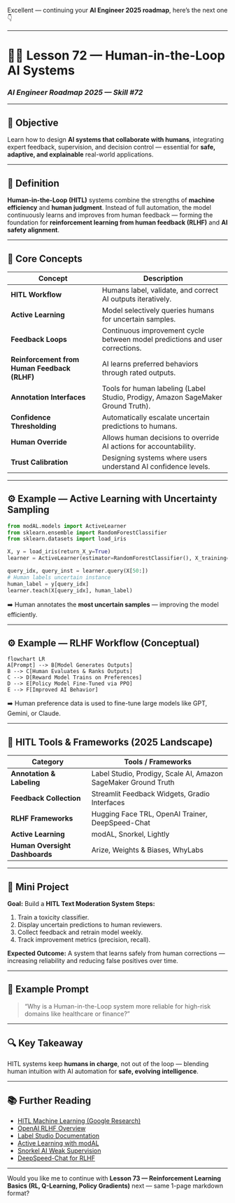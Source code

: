 Excellent — continuing your **AI Engineer 2025 roadmap**, here’s the next one 👇

---

# 🧍‍♂️ Lesson 72 — Human-in-the-Loop AI Systems

### *AI Engineer Roadmap 2025 — Skill #72*

---

## 🎯 Objective

Learn how to design **AI systems that collaborate with humans**, integrating expert feedback, supervision, and decision control — essential for **safe, adaptive, and explainable** real-world applications.

---

## 🧩 Definition

**Human-in-the-Loop (HITL)** systems combine the strengths of **machine efficiency** and **human judgment**.
Instead of full automation, the model continuously learns and improves from human feedback — forming the foundation for **reinforcement learning from human feedback (RLHF)** and **AI safety alignment**.

---

## 🧠 Core Concepts

| Concept                                      | Description                                                                      |
| -------------------------------------------- | -------------------------------------------------------------------------------- |
| **HITL Workflow**                            | Humans label, validate, and correct AI outputs iteratively.                      |
| **Active Learning**                          | Model selectively queries humans for uncertain samples.                          |
| **Feedback Loops**                           | Continuous improvement cycle between model predictions and user corrections.     |
| **Reinforcement from Human Feedback (RLHF)** | AI learns preferred behaviors through rated outputs.                             |
| **Annotation Interfaces**                    | Tools for human labeling (Label Studio, Prodigy, Amazon SageMaker Ground Truth). |
| **Confidence Thresholding**                  | Automatically escalate uncertain predictions to humans.                          |
| **Human Override**                           | Allows human decisions to override AI actions for accountability.                |
| **Trust Calibration**                        | Designing systems where users understand AI confidence levels.                   |

---

## ⚙️ Example — Active Learning with Uncertainty Sampling

```python
from modAL.models import ActiveLearner
from sklearn.ensemble import RandomForestClassifier
from sklearn.datasets import load_iris

X, y = load_iris(return_X_y=True)
learner = ActiveLearner(estimator=RandomForestClassifier(), X_training=X[:50], y_training=y[:50])

query_idx, query_inst = learner.query(X[50:])
# Human labels uncertain instance
human_label = y[query_idx]
learner.teach(X[query_idx], human_label)
```

➡️ Human annotates the **most uncertain samples** — improving the model efficiently.

---

## ⚙️ Example — RLHF Workflow (Conceptual)

```mermaid
flowchart LR
A[Prompt] --> B[Model Generates Outputs]
B --> C[Human Evaluates & Ranks Outputs]
C --> D[Reward Model Trains on Preferences]
D --> E[Policy Model Fine-Tuned via PPO]
E --> F[Improved AI Behavior]
```

➡️ Human preference data is used to fine-tune large models like GPT, Gemini, or Claude.

---

## 🧱 HITL Tools & Frameworks (2025 Landscape)

| Category                       | Tools / Frameworks                                             |
| ------------------------------ | -------------------------------------------------------------- |
| **Annotation & Labeling**      | Label Studio, Prodigy, Scale AI, Amazon SageMaker Ground Truth |
| **Feedback Collection**        | Streamlit Feedback Widgets, Gradio Interfaces                  |
| **RLHF Frameworks**            | Hugging Face TRL, OpenAI Trainer, DeepSpeed-Chat               |
| **Active Learning**            | modAL, Snorkel, Lightly                                        |
| **Human Oversight Dashboards** | Arize, Weights & Biases, WhyLabs                               |

---

## 📘 Mini Project

**Goal:** Build a **HITL Text Moderation System**
**Steps:**

1. Train a toxicity classifier.
2. Display uncertain predictions to human reviewers.
3. Collect feedback and retrain model weekly.
4. Track improvement metrics (precision, recall).

**Expected Outcome:**
A system that learns safely from human corrections — increasing reliability and reducing false positives over time.

---

## 🧠 Example Prompt

> “Why is a Human-in-the-Loop system more reliable for high-risk domains like healthcare or finance?”

---

## 🔍 Key Takeaway

HITL systems keep **humans in charge**, not out of the loop — blending human intuition with AI automation for **safe, evolving intelligence**.

---

## 📚 Further Reading

* [HITL Machine Learning (Google Research)](https://research.google/pubs/human-in-the-loop-ml/)
* [OpenAI RLHF Overview](https://openai.com/research/learning-from-human-feedback)
* [Label Studio Documentation](https://labelstud.io/)
* [Active Learning with modAL](https://modal-python.readthedocs.io/)
* [Snorkel AI Weak Supervision](https://snorkel.ai/)
* [DeepSpeed-Chat for RLHF](https://github.com/microsoft/DeepSpeedExamples/tree/master/applications/DeepSpeed-Chat)

---

Would you like me to continue with **Lesson 73 — Reinforcement Learning Basics (RL, Q-Learning, Policy Gradients)** next — same 1-page markdown format?
